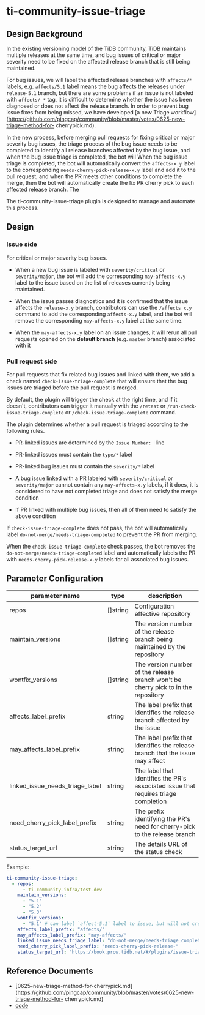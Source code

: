 # ti-community-issue-triage

## Design Background

In the existing versioning model of the TiDB community, TiDB maintains multiple releases at the same time, and bug issues of critical or major severity need to be fixed on the affected release branch that is still being maintained.

For bug issues, we will label the affected release branches with `affects/*` labels, e.g. `affects/5.1` label means the bug affects the releases under `release-5.1` branch, but there are some problems if an issue is not labeled with `affects/ *` tag, it is difficult to determine whether the issue has been diagnosed or does not affect the release branch. In order to prevent bug issue fixes from being missed, we have developed [a new Triage workflow](https://github.com/pingcap/community/blob/master/votes/0625-new-triage-method-for- cherrypick.md).

In the new process, before merging pull requests for fixing critical or major severity bug issues, the triage process of the bug issue needs to be completed to identify all release branches affected by the bug issue, and when the bug issue triage is completed, the bot will When the bug issue triage is completed, the bot will automatically convert the `affects-x.y` label to the corresponding `needs-cherry-pick-release-x.y` label and add it to the pull request, and when the PR meets other conditions to complete the merge, then the bot will automatically create the fix PR cherry pick to each affected release branch. The

The ti-community-issue-triage plugin is designed to manage and automate this process.

## Design

### Issue side

For critical or major severity bug issues.

- When a new bug issue is labeled with `severity/critical` or `severity/major`, the bot will add the corresponding `may-affects-x.y` label to the issue based on the list of releases currently being maintained.

- When the issue passes diagnostics and it is confirmed that the issue affects the `release-x.y` branch, contributors can use the `/affects x.y` command to add the corresponding `affects-x.y` label, and the bot will remove the corresponding `may-affects-x.y` label at the same time.

- When the `may-affects-x.y` label on an issue changes, it will rerun all pull requests opened on the **default branch** (e.g. `master` branch) associated with it

### Pull request side

For pull requests that fix related bug issues and linked with them, we add a check named `check-issue-triage-complete` that will ensure that the bug issues are triaged before the pull request is merged.

By default, the plugin will trigger the check at the right time, and if it doesn't, contributors can trigger it manually with the `/retest` or `/run-check-issue-triage-complete` or `/check-issue-triage-complete` command.

The plugin determines whether a pull request is triaged according to the following rules.

- PR-linked issues are determined by the `Issue Number: ` line

- PR-linked issues must contain the `type/*` label

- PR-linked bug issues must contain the `severity/*` label

- A bug issue linked with a PR labeled with `severity/critical` or `severity/major` cannot contain any `may-affects-x.y` labels, if it does, it is considered to have not completed triage and does not satisfy the merge condition

- If PR linked with multiple bug issues, then all of them need to satisfy the above condition

If `check-issue-triage-complete` does not pass, the bot will automatically label `do-not-merge/needs-triage-completed` to prevent the PR from merging.

When the `check-issue-triage-complete` check passes, the bot removes the `do-not-merge/needs-triage-completed` label and automatically labels the PR with `needs-cherry-pick-release-x.y` labels for all associated bug issues.

## Parameter Configuration

| parameter name                  | type     | description                                                                         |
| ------------------------------- | -------- | ----------------------------------------------------------------------------------- |
| repos                           | []string | Configuration effective repository                                                  |
| maintain_versions               | []string | The version number of the release branch being maintained by the repository         |
| wontfix_versions                | []string | The version number of the release branch won't be cherry pick to in the repository  |
| affects_label_prefix            | string   | The label prefix that identifies the release branch affected by the issue           |
| may_affects_label_prefix        | string   | The label prefix that identifies the release branch that the issue may affect       |
| linked_issue_needs_triage_label | string   | The label that identifies the PR's associated issue that requires triage completion |
| need_cherry_pick_label_prefix   | string   | The prefix identifying the PR's need for cherry-pick to the release branch          |
| status_target_url               | string   | The details URL of the status check                                                 |

Example:

```yml
ti-community-issue-triage:
  - repos:
      - ti-community-infra/test-dev
    maintain_versions:
      - "5.1"
      - "5.2"
      - "5.3"
    wontfix_versions:
      - "5.1" # can label `affect-5.1` label to issue, but will not create `needs-cherry-pick-5.1` in pull request.
    affects_label_prefix: "affects/"
    may_affects_label_prefix: "may-affects/"
    linked_issue_needs_triage_label: "do-not-merge/needs-triage_completed"
    need_cherry_pick_label_prefix: "needs-cherry-pick-release-"
    status_target_url: "https://book.prow.tidb.net/#/plugins/issue-triage"
```

## Reference Documents

- [0625-new-triage-method-for-cherrypick.md](https://github.com/pingcap/community/blob/master/votes/0625-new-triage-method-for- cherrypick.md)
- [code](https://github.com/ti-community-infra/tichi/tree/master/internal/pkg/externalplugins/issuetriage)
